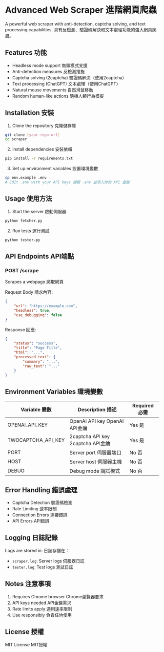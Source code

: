# Advanced Web Scraper 進階網頁爬蟲

A powerful web scraper with anti-detection, captcha solving, and text processing capabilities.
具有反檢測、驗證碼解決和文本處理功能的強大網頁爬蟲。

## Features 功能

- Headless mode support 無頭模式支援
- Anti-detection measures 反檢測措施
- Captcha solving (2captcha) 驗證碼解決（使用2captcha）
- Text processing (ChatGPT) 文本處理（使用ChatGPT）
- Natural mouse movements 自然滑鼠移動
- Random human-like actions 隨機人類行為模擬

## Installation 安裝

1. Clone the repository 克隆儲存庫
```bash
git clone [your-repo-url]
cd scraper
```

2. Install dependencies 安裝依賴
```bash
pip install -r requirements.txt
```

3. Set up environment variables 設置環境變數
```bash
cp env.example .env
# Edit .env with your API keys 編輯 .env 並填入你的 API 金鑰
```

## Usage 使用方法

1. Start the server 啟動伺服器
```bash
python fetcher.py
```

2. Run tests 運行測試
```bash
python tester.py
```

## API Endpoints API端點

### POST /scrape
Scrapes a webpage 爬取網頁

Request Body 請求內容:
```json
{
    "url": "https://example.com",
    "headless": true,
    "use_debugging": false
}
```

Response 回應:
```json
{
    "status": "success",
    "title": "Page Title",
    "html": "...",
    "processed_text": {
        "summary": "...",
        "raw_text": "..."
    }
}
```

## Environment Variables 環境變數

| Variable 變數 | Description 描述 | Required 必需 |
|--------------|-----------------|--------------|
| OPENAI_API_KEY | OpenAI API key OpenAI API金鑰 | Yes 是 |
| TWOCAPTCHA_API_KEY | 2captcha API key 2captcha API金鑰 | Yes 是 |
| PORT | Server port 伺服器端口 | No 否 |
| HOST | Server host 伺服器主機 | No 否 |
| DEBUG | Debug mode 調試模式 | No 否 |

## Error Handling 錯誤處理

- Captcha Detection 驗證碼檢測
- Rate Limiting 速率限制
- Connection Errors 連接錯誤
- API Errors API錯誤

## Logging 日誌記錄

Logs are stored in: 日誌存儲在：
- `scraper.log`: Server logs 伺服器日誌
- `tester.log`: Test logs 測試日誌

## Notes 注意事項

1. Requires Chrome browser Chrome瀏覽器要求
2. API keys needed API金鑰需求
3. Rate limits apply 適用速率限制
4. Use responsibly 負責任地使用

## License 授權
MIT License MIT授權 